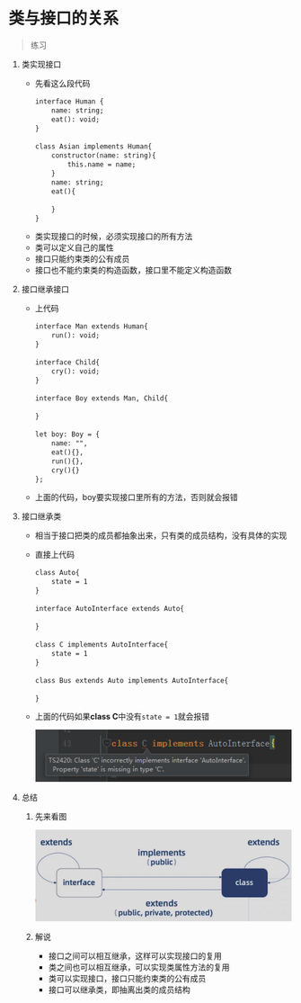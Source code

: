 # 类与接口的关系

> 练习
1. 类实现接口
    * 先看这么段代码
        ```
        interface Human {
            name: string;
            eat(): void;
        }
        
        class Asian implements Human{
            constructor(name: string){
                this.name = name;
            }
            name: string;
            eat(){
                
            }
        }
        ```
    * 类实现接口的时候，必须实现接口的所有方法
    * 类可以定义自己的属性
    * 接口只能约束类的公有成员  
    * 接口也不能约束类的构造函数，接口里不能定义构造函数 

2. 接口继承接口    
    * 上代码
        ```
        interface Man extends Human{
            run(): void;
        }
        
        interface Child{
            cry(): void;
        }
        
        interface Boy extends Man, Child{
        
        }
        
        let boy: Boy = {
            name: "",
            eat(){},
            run(){},
            cry(){}
        };
        ```
    * 上面的代码，boy要实现接口里所有的方法，否则就会报错    

3. 接口继承类 
    * 相当于接口把类的成员都抽象出来，只有类的成员结构，没有具体的实现
    * 直接上代码
        ```
        class Auto{
            state = 1
        }
        
        interface AutoInterface extends Auto{
        
        }
        
        class C implements AutoInterface{
            state = 1
        }
        
        class Bus extends Auto implements AutoInterface{
        
        }
        ```    
    * 上面的代码如果**class C**中没有`state = 1`就会报错
    
        ![](./images/classC的报错信息.jpg) 
        
4. 总结
    1. 先来看图
        
        ![](./images/类与接口的关系图.png)  
        
    2. 解说
        * 接口之间可以相互继承，这样可以实现接口的复用                
        * 类之间也可以相互继承，可以实现类属性方法的复用
        * 类可以实现接口，接口只能约束类的公有成员
        * 接口可以继承类，即抽离出类的成员结构